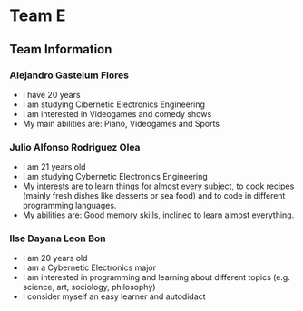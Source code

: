 # Team E

## Team Information

### Alejandro Gastelum Flores

- I have 20 years
- I am studying Cibernetic Electronics Engineering
- I am interested in Videogames and comedy shows
- My main abilities are: Piano, Videogames and Sports

### Julio Alfonso Rodriguez Olea

 - I am 21 years old
 - I am studying Cybernetic Electronics Engineering
 - My interests are to learn things for almost every subject, to cook recipes (mainly fresh dishes like desserts or sea food) and to code in different programming languages.
 - My abilities are: Good memory skills, inclined to learn almost everything.

### Ilse Dayana Leon Bon 

- I am 20 years old
- I am a Cybernetic Electronics major
- I am interested in programming and learning about different topics (e.g. science, art, sociology, philosophy)
- I consider myself an easy learner and autodidact